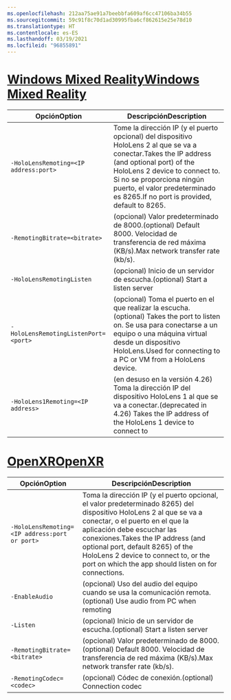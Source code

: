 ```yaml
---
ms.openlocfilehash: 212aa75ae91a7beebbfa609af6cc47106ba34b55
ms.sourcegitcommit: 59c91f8c70d1ad30995fba6cf862615e25e78d10
ms.translationtype: HT
ms.contentlocale: es-ES
ms.lasthandoff: 03/19/2021
ms.locfileid: "96855891"
---
```

# <a name="windows-mixed-reality"></a>[<span data-ttu-id="9de46-101">Windows Mixed Reality</span><span class="sxs-lookup"><span data-stu-id="9de46-101">Windows Mixed Reality</span></span>](#tab/wmr)

| <span data-ttu-id="9de46-102">Opción</span><span class="sxs-lookup"><span data-stu-id="9de46-102">Option</span></span> | <span data-ttu-id="9de46-103">Descripción</span><span class="sxs-lookup"><span data-stu-id="9de46-103">Description</span></span> |
| ------ | ----------- |
| `-HoloLensRemoting=<IP address:port>` | <span data-ttu-id="9de46-104">Tome la dirección IP (y el puerto opcional) del dispositivo HoloLens 2 al que se va a conectar.</span><span class="sxs-lookup"><span data-stu-id="9de46-104">Takes the IP address (and optional port) of the HoloLens 2 device to connect to.</span></span> <span data-ttu-id="9de46-105">Si no se proporciona ningún puerto, el valor predeterminado es 8265.</span><span class="sxs-lookup"><span data-stu-id="9de46-105">If no port is provided, default to 8265.</span></span> |
| `-RemotingBitrate=<bitrate>` | <span data-ttu-id="9de46-106">(opcional) Valor predeterminado de 8000.</span><span class="sxs-lookup"><span data-stu-id="9de46-106">(optional) Default 8000.</span></span> <span data-ttu-id="9de46-107">Velocidad de transferencia de red máxima (KB/s).</span><span class="sxs-lookup"><span data-stu-id="9de46-107">Max network transfer rate (kb/s).</span></span> |
| `-HoloLensRemotingListen` | <span data-ttu-id="9de46-108">(opcional) Inicio de un servidor de escucha.</span><span class="sxs-lookup"><span data-stu-id="9de46-108">(optional) Start a listen server</span></span> |
| `-HoloLensRemotingListenPort=<port>` | <span data-ttu-id="9de46-109">(opcional) Toma el puerto en el que realizar la escucha.</span><span class="sxs-lookup"><span data-stu-id="9de46-109">(optional) Takes the port to listen on.</span></span> <span data-ttu-id="9de46-110">Se usa para conectarse a un equipo o una máquina virtual desde un dispositivo HoloLens.</span><span class="sxs-lookup"><span data-stu-id="9de46-110">Used for connecting to a PC or VM from a HoloLens device.</span></span> |
| `-HoloLens1Remoting=<IP address>` | <span data-ttu-id="9de46-111">(en desuso en la versión 4.26) Toma la dirección IP del dispositivo HoloLens 1 al que se va a conectar.</span><span class="sxs-lookup"><span data-stu-id="9de46-111">(deprecated in 4.26) Takes the IP address of the HoloLens 1 device to connect to</span></span> |

# <a name="openxr"></a>[<span data-ttu-id="9de46-112">OpenXR</span><span class="sxs-lookup"><span data-stu-id="9de46-112">OpenXR</span></span>](#tab/openxr)

| <span data-ttu-id="9de46-113">Opción</span><span class="sxs-lookup"><span data-stu-id="9de46-113">Option</span></span> | <span data-ttu-id="9de46-114">Descripción</span><span class="sxs-lookup"><span data-stu-id="9de46-114">Description</span></span> |
| ------ | ----------- |
| `-HoloLensRemoting=<IP address:port or port>` | <span data-ttu-id="9de46-115">Toma la dirección IP (y el puerto opcional, el valor predeterminado 8265) del dispositivo HoloLens 2 al que se va a conectar, o el puerto en el que la aplicación debe escuchar las conexiones.</span><span class="sxs-lookup"><span data-stu-id="9de46-115">Takes the IP address (and optional port, default 8265) of the HoloLens 2 device to connect to, or the port on which the app should listen on for connections.</span></span> |
| `-EnableAudio` | <span data-ttu-id="9de46-116">(opcional) Uso del audio del equipo cuando se usa la comunicación remota.</span><span class="sxs-lookup"><span data-stu-id="9de46-116">(optional) Use audio from PC when remoting</span></span>  |
| `-Listen` | <span data-ttu-id="9de46-117">(opcional) Inicio de un servidor de escucha.</span><span class="sxs-lookup"><span data-stu-id="9de46-117">(optional) Start a listen server</span></span> |
| `-RemotingBitrate=<bitrate>` | <span data-ttu-id="9de46-118">(opcional) Valor predeterminado de 8000.</span><span class="sxs-lookup"><span data-stu-id="9de46-118">(optional) Default 8000.</span></span> <span data-ttu-id="9de46-119">Velocidad de transferencia de red máxima (KB/s).</span><span class="sxs-lookup"><span data-stu-id="9de46-119">Max network transfer rate (kb/s).</span></span> |
| `-RemotingCodec=<codec>` | <span data-ttu-id="9de46-120">(opcional) Códec de conexión.</span><span class="sxs-lookup"><span data-stu-id="9de46-120">(optional) Connection codec</span></span>  |